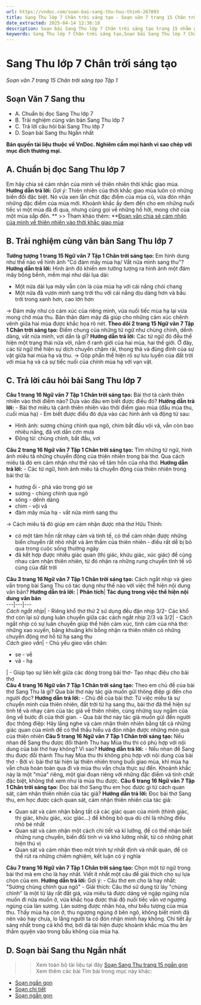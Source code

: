 ```yaml
---
url: https://vndoc.com/soan-bai-sang-thu-huu-thinh-267893
title: Sang Thu lớp 7 Chân trời sáng tạo - Soạn văn 7 trang 15 Chân trời sáng tạo Tập 1 - VnDoc.com
date_extracted: 2025-04-14 12:36:18
description: Soạn bài Sang Thu lớp 7 Chân trời sáng tạo trang 15 nhằm giúp các em HS đạt kết quả tốt trong quá trình làm bài tập và học tập môn Ngữ văn lớp 7 sách Chân trời sáng tạo.
keywords: Sang Thu lớp 7 Chân trời sáng tạo,Soạn bài Sang Thu lớp 7 Chân trời sáng tạo,Soạn bài Sang Thu,Soạn bài Sang Thu Hữu Thỉnh,Soạn Sang Thu,Soạn văn 7 Sang Thu,Soạn Ngữ văn 7 Sang Thu,Soạn bài Sang Thu lớp 7,Soạn Sang Thu lớp 7,Soạn văn Sang Thu,Sang Thu trang 15,Soạn bài Sang Thu trang 15,Sang Thu Hữu Thỉnh,ngữ văn 7 chân trời sáng tạo,soạn văn 7 chân trời sáng tạo,văn 7 chân trời sáng tạo,soạn văn 7,ngữ văn 7,văn 7
---
```


# Sang Thu lớp 7 Chân trời sáng tạo
 _Soạn văn 7 trang 15 Chân trời sáng tạo Tập 1_
## **Soạn Văn 7 Sang thu**
  * A. Chuẩn bị đọc Sang Thu lớp 7
  * B. Trải nghiệm cùng văn bản Sang Thu lớp 7
  * C. Trả lời câu hỏi bài Sang Thu lớp 7
  * D. Soạn bài Sang thu Ngắn nhất

**Bản quyền tài liệu thuộc về VnDoc. Nghiêm cấm mọi hành vi sao chép với mục đích thương mại.**
## **A. Chuẩn bị đọc Sang Thu lớp 7**
Em hãy chia sẻ cảm nhận của mình về thiên nhiên thời khắc giao mùa.
**Hướng dẫn trả lời:**
_Gợi ý:_
Thiên nhiên của thời khắc giao mùa luôn có những biến đổi đặc biệt. Nó vừa xen lẫn chút đặc điểm của mùa cũ, vừa đón nhận những đặc điểm của mùa mới. Khoảnh khắc ấy đem đến cho em những nuối tiếc vì một mùa đã đi qua, nhưng cũng gọi về những hồ hởi, mong chờ của một mùa sắp đến.
** >> Tham khảo thêm: **[Đoạn văn chia sẻ cảm nhận của mình về thiên nhiên vào thời khắc giao mùa](<https://vndoc.com/em-hay-chia-se-cam-nhan-cua-minh-ve-thien-nhien-vao-thoi-khac-giao-mua-272275>)
## **B. Trải nghiệm cùng văn bản Sang Thu lớp 7**
**Tưởng tượng 1 trang 15 Ngữ văn 7 Tập 1 Chân trời sáng tạo:** Em hình dung như thế nào về hình ảnh "Có đám mây mùa hạ/ Vắt nửa mình sang thu"?
**Hướng dẫn trả lời:**
Hình ảnh đó khiến em tưởng tượng ra hình ảnh một đám mây bồng bềnh, mềm mại như dải lụa dài:
  * Một nửa dải lụa mây vẫn còn là của mùa hạ với cái nắng chói chang
  * Một nửa đã vươn mình sang trời thu với cái nắng dịu dàng hơn và bầu trời trong xanh hơn, cao lớn hơn

→ Đám mây như có cảm xúc của riêng mình, vừa nuối tiếc mùa hạ lại vừa mong chờ mùa thu. Bản thân đám mây đã giúp cho những cảm xúc chênh vênh giữa hai mùa được khắc họa rõ nét.
**Theo dõi 2 trang 15 Ngữ văn 7 Tập 1 Chân trời sáng tạo:** Điểm chung của những từ ngữ như chùng chình, dềnh dàng, vắt nửa mình, vơi dần là gì?
**Hướng dẫn trả lời:**
Các từ ngữ đó đều thể hiện một trạng thái nửa vời, nằm ở ranh giới của hai mùa, hai thế giới. Ở đây, các từ ngữ thể hiện sự dịch chuyển chậm rãi, thong thả và đủng đỉnh của sự vật giữa hai mùa hạ và thu.
→ Góp phần thể hiện rõ sự lưu luyến của đất trời với mùa hạ và cả sự tiếc nuối của chính mùa hạ với vạn vật.
## **C. Trả lời câu hỏi bài Sang Thu lớp 7**
**Câu 1 trang 16 Ngữ văn 7 Tập 1 Chân trời sáng tạo:** Bài thơ tả cảnh thiên nhiên vào thời điểm nào? Dựa vào đâu em biết được điều đó?
**Hướng dẫn trả lời:**
\- Bài thơ miêu tả cảnh thiên nhiên vào thời điểm giao mùa \(đầu mùa thu, cuối mùa hạ\)
\- Em biết được điều đó dựa vào các hình ảnh và động từ sau:
  * Hình ảnh: sương chùng chình qua ngõ, chim bắt đầu vội vã, vẫn còn bao nhiêu nắng, đã vơi dần cơn mưa
  * Động từ: chùng chình, bắt đầu, vơi

**Câu 2 trang 16 Ngữ văn 7 Tập 1 Chân trời sáng tạo:** Tìm những từ ngữ, hình ảnh miêu tả những chuyển động của thiên nhiên trong bài thơ. Qua cách miêu tả đó em cảm nhận như thế nào về tâm hồn của nhà thơ.
**Hướng dẫn trả lời:**
\- Các từ ngữ, hình ảnh miêu tả chuyển động của thiên nhiên trong bài thơ là:
  * hương ổi - phả vào trong gió se
  * sương - chùng chình qua ngõ
  * sông - dềnh dàng
  * chim - vội vã
  * đám mây mùa hạ - vắt nửa mình sang thu

→ Cách miêu tả đó giúp em cảm nhận được nhà thơ Hữu Thỉnh:
  * có một tâm hồn rất nhạy cảm và tinh tế, có thể cảm nhận được những biến chuyển rất nhỏ nhặt và âm thầm của thiên nhiên - điều rất dễ bị bỏ qua trong cuộc sống thường ngày
  * đã kết hợp được nhiều giác quan \(thị giác, khứu giác, xúc giác\) để cùng nhau cảm nhận thiên nhiên, từ đó nhận ra những rung chuyển tinh tế vô cùng của đất trời

**Câu 3 trang 16 Ngữ văn 7 Tập 1 Chân trời sáng tạo:** Cách ngắt nhịp và gieo vần trong bài Sang Thu có tác dụng như thế nào với việc thể hiện nội dung văn bản?
**Hướng dẫn trả lời:**
| **Phân tích**| **Tác dụng trong việc thể hiện nội dung văn bản**  
---|---|---  
 _Cách ngắt nhịp_|  \- Riêng khổ thơ thứ 2 sử dụng đều đặn nhịp 3/2\- Các khổ thơ còn lại sử dụng luân chuyển giữa các cách ngắt nhịp 2/3 và 3/2| \- Cách ngắt nhịp có sự luân chuyển giúp thể hiện cảm xúc, tình cảm của nhà thơ: những xao xuyến, bâng khuâng khi bỗng nhận ra thiên nhiên có những chuyển động mơ hồ từ hạ sang thu  
 _Cách gieo vần_|  \- Chủ yếu gieo vần chân:
  * se - về
  * vã - hạ

| \- Giúp tạo sự liên kết giữa các dòng trong bài thơ\- Tạo nhạc điệu cho bài thơ  
**Câu 4 trang 16 Ngữ văn 7 Tập 1 Chân trời sáng tạo:** Theo em chủ đề của bài thơ Sang Thu là gì? Qua bài thơ này tác giả muốn gửi thông điệp gì đến cho người đọc?
**Hướng dẫn trả lời:**
\- Chủ đề của bài thơ: Từ việc miêu tả sự chuyển mình của thiên nhiên, đất trời từ hạ sang thu, bài thơ đã thể hiện sự tinh tế và nhạy cảm của tác giả về thiên nhiên, cùng những suy ngẫm của ông về bước đi của thời gian.
\- Qua bài thơ này tác giả muốn gửi đến người đọc thông điệp: Hãy lắng nghe và cảm nhận thiên nhiên bằng tất cả những giác quan của mình để có thể thấu hiểu và đón nhận được những món quà của thiên nhiên
**Câu 5 trang 16 Ngữ văn 7 Tập 1 Chân trời sáng tạo:** Nếu nhan đề Sang thu được đổi thành Thu hay Mùa thu thì có phù hợp với nội dung của bài thơ hay không? Vì sao?
**Hướng dẫn trả lời:**
\- Nếu nhan đề Sang thu được đổi thành Thu hay Mùa thu thì không phù hợp với nội dung của bài thơ
\- Bởi vì: bài thơ tái hiện lại thiên nhiên trong buổi giao mùa, khi mùa hạ vẫn chưa hoàn toàn qua đi và mùa thu vẫn chưa thực sự đến. Khoảnh khắc này là một "mùa" riêng, một giai đoạn riêng với những đặc điểm và tính chất đặc biệt, không thể xem như là mùa thu được.
**Câu 6 trang 16 Ngữ văn 7 Tập 1 Chân trời sáng tạo:** Đọc bài thơ Sang thu em học được gì từ cách quan sát, cảm nhận thiên nhiên của tác giả?
**Hướng dẫn trả lời:**
Đọc bài thơ Sang thu, em học được cách quan sát, cảm nhận thiên nhiên của tác giả:
  * Quan sát và cảm nhận bằng tất cả các giác quan của mình \(thính giác, thị giác, khứu giác, xúc giác...\) để không bỏ qua dù chỉ là những điều nhỏ bé nhất
  * Quan sát và cảm nhận một cách chi tiết và kĩ lưỡng, để có thể nhận biết những rung chuyển, biến đổi tinh vi và khó lường nhất, từ có những phát hiện thú vị
  * Quan sát và cảm nhận theo một trình tự nhất định và nhất quán, để có thể rút ra những chiêm nghiệm, kết luận có ý nghĩa

**Câu 7 trang 16 Ngữ văn 7 Tập 1 Chân trời sáng tạo:** Chọn một từ ngữ trong bài thơ mà em cho là hay nhất. Viết ít nhất một câu để giải thích cho sự lựa chọn của em.
**Hướng dẫn trả lời:**
Gợi ý:
\- Câu thơ em cho là hay nhất: "Sương chùng chình qua ngõ"
\- Giải thích: Câu thơ sử dụng từ láy "chùng chình" là một từ láy rất đắt giá, vừa miêu tả được dáng vẻ ngập ngừng nửa muốn đi nửa muốn ở, vừa khắc họa được thái độ nuối tiếc vẩn vơ ngượng ngùng của làn sương. Làn sương được nhân hóa, như biểu tượng của mùa thu. Thấy mùa hạ còn ở, thu ngượng ngùng ở bên ngõ, không biết mình đã nên vào hay chưa, lo lắng người ta có đón nhận mình hay không. Chi tiết ấy sáng nhất trong cả khổ thơ, bởi đã tái hiện được khoảnh khắc mùa thu âm thầm quyện vào trong bầu không của mùa hạ.
## **D. Soạn bài Sang thu Ngắn nhất**
>> Xem toàn bộ tài liệu tại đây [Soạn Sang Thu trang 15 ngắn gọn](<https://vndoc.com/soan-bai-sang-thu-ngan-gon-267905>)
Xem thêm các bài Tìm bài trong mục này khác:
  * [Soạn ngắn gọn](</soan-bai-sang-thu-ngan-gon-267905>)
  * [Soạn chi tiết](</soan-bai-ong-mot-vu-hung-267916>)
  * [Soạn ngắn gọn](</soan-bai-ong-mot-vu-hung-ngan-gon-267917>)

